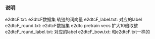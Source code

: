 ### 说明
e2dtcF.txt: e2dtcF数据集 轨迹的词向量
e2dtcF_label.txt: 对应的label
e2dtcF_round.txt: e2dtcF数据集 e2dtc pretrain vecs 扩大10倍取整
e2dtcF_round_label.txt: 对应的label
e2dtcF_bow.txt: 和e2dtcF.txt一样的